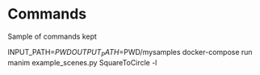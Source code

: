 # Commands

Sample of commands kept

INPUT_PATH=$PWD OUTPUT_PATH=$PWD/mysamples docker-compose run manim example_scenes.py SquareToCircle -l


